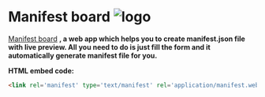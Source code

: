  # Manifest board ![logo](https://yughendaranp.github.io/Web-app-Manifest-generator/asserts/manifsetboard/manifsetboard32x32.png 'Manifest board')

[Manifest board](https://yughendaranp.github.io/Web-app-Manifest-generator/ 'manifest generator') **, a web app which helps you to create manifest.json file with live preview. All you need to do is just fill the form and it automatically generate manifest file for you.**



**HTML embed code:**
```HTML
<link rel='manifest' type='text/manifest' rel='application/manifest.webmanifest'>
```



